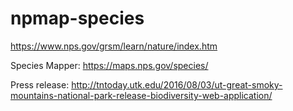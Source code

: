npmap-species
=============
https://www.nps.gov/grsm/learn/nature/index.htm

Species Mapper:
https://maps.nps.gov/species/

Press release:
http://tntoday.utk.edu/2016/08/03/ut-great-smoky-mountains-national-park-release-biodiversity-web-application/
